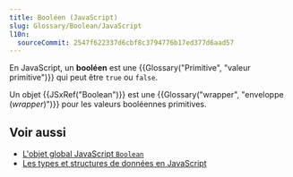 ```yaml
---
title: Booléen (JavaScript)
slug: Glossary/Boolean/JavaScript
l10n:
  sourceCommit: 2547f622337d6cbf8c3794776b17ed377d6aad57
---
```


En JavaScript, un **booléen** est une {{Glossary("Primitive", "valeur primitive")}} qui peut être `true` ou `false`.

Un objet {{JSxRef("Boolean")}} est une {{Glossary("wrapper", "enveloppe (<i lang="en">wrapper</i>)")}} pour les valeurs booléennes primitives.

## Voir aussi

- [L'objet global JavaScript `Boolean`](/fr/docs/Web/JavaScript/Reference/Global_Objects/Boolean)
- [Les types et structures de données en JavaScript](/fr/docs/Web/JavaScript/Guide/Data_structures)
